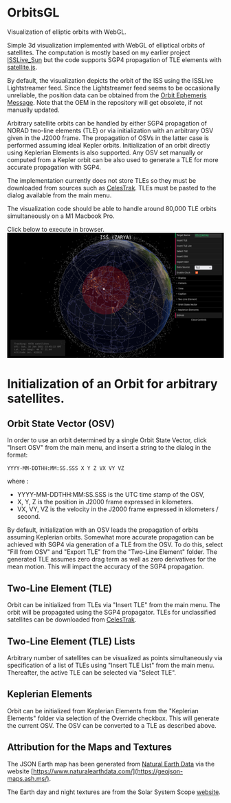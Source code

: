 # OrbitsGL
Visualization of elliptic orbits with WebGL.

Simple 3d visualization implemented with WebGL of elliptical orbits of satellites. The computation is mostly based on my earlier project [ISSLive_Sun](https://github.com/vsr83/ISSLive_Sun) but the code supports SGP4 propagation of TLE elements with [satellite.js](https://github.com/shashwatak/satellite-js).

By default, the visualization depicts the orbit of the ISS using the ISSLive Lightstreamer feed. Since the Lightstreamer feed seems to be occasionally unreliable, the position data can be obtained from the [Orbit Ephemeris Message](https://spotthestation.nasa.gov/trajectory_data.cfm). Note that the OEM in the repository will get obsolete, if not manually updated. 

Arbitrary satellite orbits can be handled by either SGP4 propagation of NORAD two-line elements (TLE) or via initialization with an arbitrary OSV given in the J2000 frame. The propagation of OSVs in the latter case is performed assuming ideal Kepler orbits. Initialization of an orbit directly using Keplerian Elements is also supported. Any OSV set manually or computed from a Kepler orbit can be also used to generate a TLE for more accurate propagation with SGP4.

The implementation currently does not store TLEs so they must be downloaded from sources such as [CelesTrak](https://celestrak.com/NORAD/elements/). TLEs must be pasted to the dialog available from the main menu.

The visualization code should be able to handle around 80,000 TLE orbits simultaneously on a M1 Macbook Pro.

Click below to execute in browser.
[![Screenshot.](scrshot.png)](https://vsr83.github.io/OrbitsGL/)

# Initialization of an Orbit for arbitrary satellites.

## Orbit State Vector (OSV)

In order to use an orbit determined by a single Orbit State Vector, click "Insert OSV" from the main menu, and insert a string to the dialog in the format:
```
YYYY-MM-DDTHH:MM:SS.SSS X Y Z VX VY VZ
```
where :
- YYYY-MM-DDTHH:MM:SS.SSS is the UTC time stamp of the OSV,
- X, Y, Z is the position in J2000 frame expressed in kilometers.
- VX, VY, VZ is the velocity in the J2000 frame expressed in kilometers / second.

By default, initialization with an OSV leads the propagation of orbits assuming Keplerian orbits. Somewhat more accurate propagation can be achieved with SGP4 via generation of a TLE from the OSV. To do this, select "Fill from OSV" and "Export TLE" from the "Two-Line Element" folder. The generated TLE assumes zero drag term as well as zero derivatives for the mean motion. This will impact the accuracy of the SGP4 propagation.

## Two-Line Element (TLE)

Orbit can be initialized from TLEs via "Insert TLE" from the main menu. The orbit will be propagated using the SGP4 propagator. TLEs for unclassified satellites can be downloaded from [CelesTrak](https://celestrak.com/NORAD/elements/).

## Two-Line Element (TLE) Lists

Arbitrary number of satellites can be visualized as points simultaneously via specification of a list of TLEs using "Insert TLE List" from the main menu. Thereafter, the active TLE can be selected via "Select TLE".

## Keplerian Elements

Orbit can be initialized from Keplerian Elements from the "Keplerian Elements" folder via selection of the Override checkbox. This will generate the current OSV. The OSV can be converted to a TLE as described above.

## Attribution for the Maps and Textures

The JSON Earth map has been generated from [Natural Earth Data](https://www.naturalearthdata.com/) via the website [https://www.naturalearthdata.com/](https://geojson-maps.ash.ms/).

The Earth day and night textures are from the Solar System Scope [website](https://www.solarsystemscope.com/textures/).
